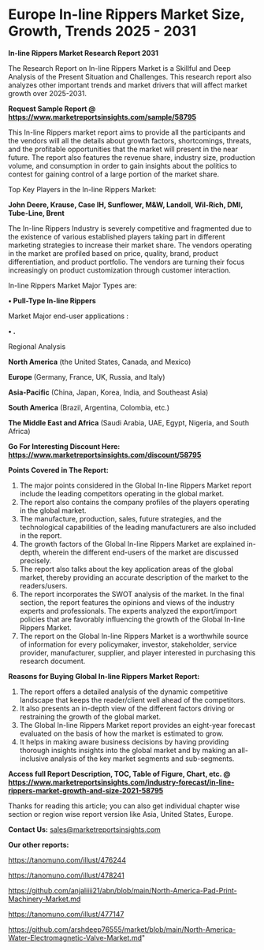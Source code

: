 # Europe In-line Rippers Market Size, Growth, Trends 2025 - 2031

<strong>In-line Rippers Market Research Report 2031</strong>

The Research Report on In-line Rippers Market is a Skillful and Deep Analysis of the Present Situation and Challenges. This research report also analyzes other important trends and market drivers that will affect market growth over 2025-2031.

<strong>Request Sample Report @ <a href=https://www.marketreportsinsights.com/sample/58795>https://www.marketreportsinsights.com/sample/58795</a></strong>

This In-line Rippers market report aims to provide all the participants and the vendors will all the details about growth factors, shortcomings, threats, and the profitable opportunities that the market will present in the near future. The report also features the revenue share, industry size, production volume, and consumption in order to gain insights about the politics to contest for gaining control of a large portion of the market share.

Top Key Players in the In-line Rippers Market:

<strong>John Deere, Krause, Case IH, Sunflower, M&W, Landoll, Wil-Rich, DMI, Tube-Line, Brent</strong>

The In-line Rippers Industry is severely competitive and fragmented due to the existence of various established players taking part in different marketing strategies to increase their market share. The vendors operating in the market are profiled based on price, quality, brand, product differentiation, and product portfolio. The vendors are turning their focus increasingly on product customization through customer interaction.

In-line Rippers Market Major Types are:

<strong>• Pull-Type In-line Rippers</strong>

Market Major end-user applications :

<strong>• .</strong>

Regional Analysis

</u><strong><b>North America</b></strong> (the United States, Canada, and Mexico)

<strong><b>Europe </b></strong>(Germany, France, UK, Russia, and Italy)

<strong><b>Asia-Pacific</b></strong> (China, Japan, Korea, India, and Southeast Asia)

<strong><b>South America</b></strong> (Brazil, Argentina, Colombia, etc.)

<strong><b>The Middle East and Africa</b></strong> (Saudi Arabia, UAE, Egypt, Nigeria, and South Africa)

<strong>Go For Interesting Discount Here: <a href=https://www.marketreportsinsights.com/discount/58795>https://www.marketreportsinsights.com/discount/58795</a></strong>

<strong>Points Covered in The Report:</strong>
<ol>
  <li>The major points considered in the Global In-line Rippers Market report include the leading competitors operating in the global market.</li>
  <li>The report also contains the company profiles of the players operating in the global market.</li>
  <li>The manufacture, production, sales, future strategies, and the technological capabilities of the leading manufacturers are also included in the report.</li>
  <li>The growth factors of the Global In-line Rippers Market are explained in-depth, wherein the different end-users of the market are discussed precisely.</li>
  <li>The report also talks about the key application areas of the global market, thereby providing an accurate description of the market to the readers/users.</li>
  <li>The report incorporates the SWOT analysis of the market. In the final section, the report features the opinions and views of the industry experts and professionals. The experts analyzed the export/import policies that are favorably influencing the growth of the Global In-line Rippers Market.</li>
  <li>The report on the Global In-line Rippers Market is a worthwhile source of information for every policymaker, investor, stakeholder, service provider, manufacturer, supplier, and player interested in purchasing this research document.</li>
</ol>
<strong>Reasons for Buying Global In-line Rippers Market Report:</strong>

<ol>
  <li>The report offers a detailed analysis of the dynamic competitive landscape that keeps the reader/client well ahead of the competitors.</li>
  <li>It also presents an in-depth view of the different factors driving or restraining the growth of the global market.</li>
  <li>The Global In-line Rippers Market report provides an eight-year forecast evaluated on the basis of how the market is estimated to grow.</li>
  <li>It helps in making aware business decisions by having providing thorough insights insights into the global market and by making an all-inclusive analysis of the key market segments and sub-segments.</li>
</ol>
<strong>Access full Report Description, TOC, Table of Figure, Chart, etc. @ <a href=https://www.marketreportsinsights.com/industry-forecast/in-line-rippers-market-growth-and-size-2021-58795>https://www.marketreportsinsights.com/industry-forecast/in-line-rippers-market-growth-and-size-2021-58795</a></strong>


Thanks for reading this article; you can also get individual chapter wise section or region wise report version like Asia, United States, Europe.

<strong>Contact Us:</strong>
sales@marketreportsinsights.com

<strong>Our other reports:</strong>

<a href=https://tanomuno.com/illust/476244>https://tanomuno.com/illust/476244</a>

<a href=https://tanomuno.com/illust/478241>https://tanomuno.com/illust/478241</a>

<a href=https://github.com/anjaliiii21/abn/blob/main/North-America-Pad-Print-Machinery-Market.md>https://github.com/anjaliiii21/abn/blob/main/North-America-Pad-Print-Machinery-Market.md</a>

<a href=https://tanomuno.com/illust/477147>https://tanomuno.com/illust/477147</a>

<a href=https://github.com/arshdeep76555/market/blob/main/North-America-Water-Electromagnetic-Valve-Market.md>https://github.com/arshdeep76555/market/blob/main/North-America-Water-Electromagnetic-Valve-Market.md</a>"
